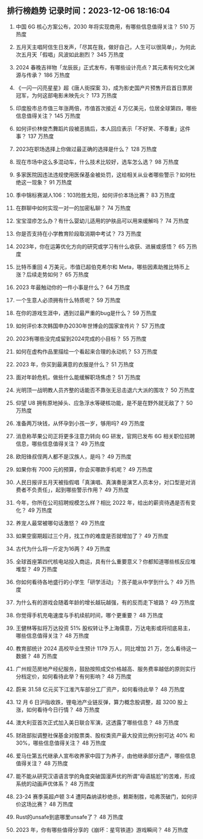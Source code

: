 
## 排行榜趋势 记录时间：2023-12-06 18:16:04
  
  1. 中国 6G 核心方案公布，2030 年将实现商用，有哪些信息值得关注？ 510 万热度
    
  2. 五月天主唱阿信生日发声，「尽其在我，做好自己，人生可以很简单」，为何此次五月天「假唱」风波如此剧烈？ 345 万热度
    
  3. 2024 春晚吉祥物「龙辰辰」正式发布，有哪些设计亮点？其元素有何文化渊源与传承？ 186 万热度
    
  4. 《一闪一闪亮星星》超《唐人街探案 3》，成为影史国产片预售开启首日票房冠军，为何这部电影未映先火？ 173 万热度
    
  5. 印度股市总市值三年涨两倍，市值首次接近 4 万亿美元，位居全球第四，哪些信息值得关注？ 145 万热度
    
  6. 如何评价林俊杰舞蹈片段被恶搞后，本人回应表示「不好笑、不尊重」这件事？ 137 万热度
    
  7. 2023在职场选择上你做过最正确的选择是什么？ 128 万热度
    
  8. 现在市场中这么多混动车，什么技术比较好，选车怎么选？ 98 万热度
    
  9. 多家医院因违法违规使用医保基金被处罚，这给相关从业者哪些警示？如何杜绝这一现象？ 91 万热度
    
  10. 季中锦标赛湖人106：103险胜太阳，如何评价本场比赛？ 83 万热度
    
  11. 在群聊中如何实现一对一的加密私聊？ 74 万热度
    
  12. 宝宝湿疹怎么办？有什么婴幼儿适用的护肤品可以用来缓解吗？ 74 万热度
    
  13. 你是否支持在小学教育阶段取消期中考试？ 73 万热度
    
  14. 2023年，你在运筹优化方向的研究或学习有什么收获、进展或感悟？ 65 万热度
    
  15. 比特币重回 4 万美元，市值已超伯克希尔和 Meta，哪些因素助推比特币上涨？后续走势如何？ 65 万热度
    
  16. 2023 年最触动你的一件小事是什么？ 64 万热度
    
  17. 一个生意人必须拥有什么特质呢？ 59 万热度
    
  18. 在你的游戏生涯中，遇到过最严重的bug是什么？ 59 万热度
    
  19. 如何评价本次韩国申办2030年世博会的国家宣传片？ 57 万热度
    
  20. 2023有哪些没完成留到2024完成的小目标？ 55 万热度
    
  21. 如何在虚构作品里描绘一个看起来合理的永动机？ 53 万热度
    
  22. 2023 年，你买到最满意的衣服是什么？ 51 万热度
    
  23. 面对年龄危机，做些什么能缓解职场焦虑？ 51 万热度
    
  24. 光明顶一战明教人员齐整的话能否不靠张无忌击退六大派的围攻？ 50 万热度
    
  25. 仰望 U8 拥有原地掉头、应急浮水等硬核功能，是不是在野外就无敌了？ 50 万热度
    
  26. 准备两万块钱，从怀孕到小孩一岁，够用吗? 49 万热度
    
  27. 消息称苹果公司正将更多注意力转向 6G 研发，官网已发布 6G 相关职位招聘信息，哪些信息值得关注？ 49 万热度
    
  28. 欧阳锋叔侄两人都不是汉族人，是吗？ 49 万热度
    
  29. 如果你有 7000 元的预算，你会买哪款手机呢？ 49 万热度
    
  30. 人民日报评五月天被指假唱「真演唱、真演奏是演艺人员本分，对口型是对消费者不负责任」，起到哪些警示作用？ 49 万热度
    
  31. 今年，你所在公司招聘规模怎么样？相比 2022 年，给出的薪资待遇是否有变化？ 49 万热度
    
  32. 养宠人最常被哪句话激怒？ 49 万热度
    
  33. 如果空窗期超过三个月，找工作的难度是否就增加了？ 49 万热度
    
  34. 古代为什么将一斤定为16两？ 49 万热度
    
  35. 全球首座第四代核电站投入商运，具有什么重要意义？你都知道哪些核反应堆堆型？ 49 万热度
    
  36. 你如何看待各地盛行的小学生「研学活动」？孩子能从中学到什么？ 49 万热度
    
  37. 为什么有的游戏会随着年龄的增长越玩越强，有的反而走下坡路？ 49 万热度
    
  38. 你觉得手机充电速度与手机续航时间，哪个更重要？ 48 万热度
    
  39. 王健林等拟将万达投资 51% 股权转让予上海儒意，万达电影或将彻底易主，哪些信息值得关注？ 48 万热度
    
  40. 教育部统计 2024 高校毕业生预计 1179 万人，同比增加 21 万，怎么看待这一数据？ 48 万热度
    
  41. 广州规范房地产经纪服务，鼓励按照成交价格越高、服务费率越低的原则实行分档定价，如何看待此举？有何影响？ 48 万热度
    
  42. 蔚来 31.58 亿元买下江淮汽车部分工厂资产，如何看待此举？ 48 万热度
    
  43. 12 月 6 日沪指收跌，锂电池产业链反弹，算力概念股调整，超 3200 股上涨，如何看待今日行情？ 48 万热度
    
  44. 澳大利亚首次正式加入美日联合军演，这透露了哪些信息？ 48 万热度
    
  45. 财政部拟调整社保基金对股票类、股权类资产最大投资比例分别可达 40% 和 30%，哪些信息值得关注？ 48 万热度
    
  46. 爱马仕第五代继承人宣布收养家中园丁为养子，由他继承部分遗产，哪些信息值得关注？ 48 万热度
    
  47. 能不能从研究汉语语言学的角度突破国漫声优的所谓“母语尴尬”的苦难，形成系统的动画声优体系？ 48 万热度
    
  48. 23-24 赛季英超卢顿 3:4 遭阿森纳读秒绝杀，赖斯制胜，哈弗茨破门，如何评价这场比赛？ 48 万热度
    
  49. Rust的unsafe到底哪里unsafe了？ 48 万热度
    
  50. 2023 年，你有哪些值得分享的《崩坏：星穹铁道》游戏瞬间？ 48 万热度
    
